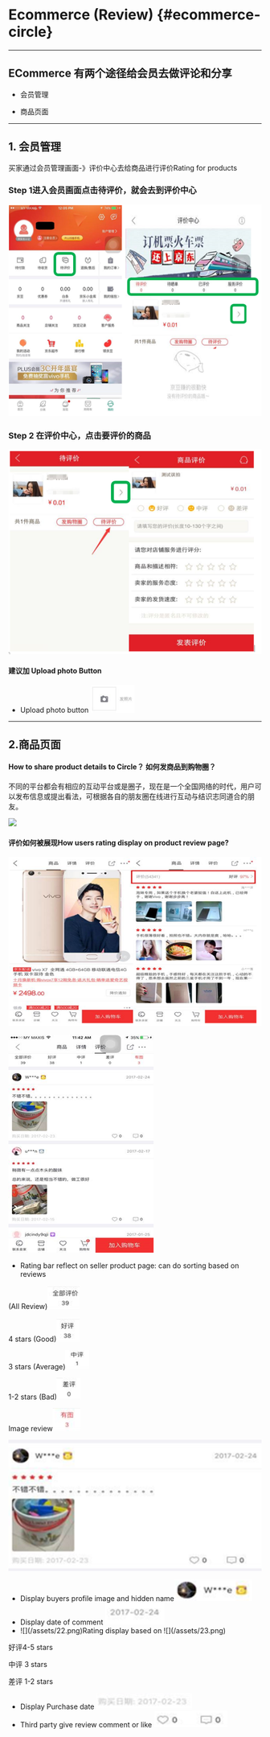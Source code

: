 # Ecommerce \(Review\) {#ecommerce-circle}

---

## ECommerce 有两个途径给会员去做评论和分享

* 会员管理

* 商品页面

---

## 1. 会员管理

买家通过会员管理画面-》评价中心去给商品进行评价Rating for products

### Step 1进入会员画面点击待评价，就会去到评价中心

![](/assets/1.png)

### Step 2 在评价中心，点击要评价的商品

![](/assets/2.png)

#### 建议加 Upload photo Button

* Upload photo button ![](/assets/7.png)

---

## 2.商品页面

#### **How to share product details to Circle？ 如何发商品到购物圈？**

不同的平台都会有相应的互动平台或是圈子，现在是一个全国网络的时代，用户可以发布信息或提出看法，可根据各自的朋友圈在线进行互动与结识志同道合的朋友。

![](/assets/26.png\)![]\(/assets/27.png\)![]\(/assets/28.png\)![]\(/assets/30.png)

#### **评价如何被展现How users rating display on product review page?**

![](/assets/12.png)

![](/assets/13.png)

* Rating bar reflect on seller product page: can do sorting based on reviews

\(All Review\)![](/assets/14.png)

4 stars \(Good\)![](/assets/15.png)

3 stars \(Average\)![](/assets/16.png)

1-2 stars \(Bad\)![](/assets/17.png)

Image review![](/assets/18.png)

![](/assets/19.png)

* Display buyers profile image and hidden name![](/assets/20.png)
* Display date of comment ![](/assets/21.png)
* ![](/assets/22.png\)Rating display based on ![]\(/assets/23.png)

好评4-5 stars

中评 3 stars

差评 1-2 stars

* Display Purchase date ![](/assets/24.png)
* Third party give review comment or like ![](/assets/25.png)



